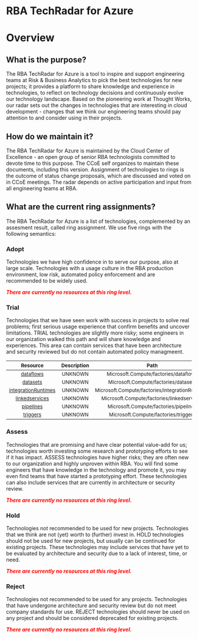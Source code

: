 
RBA TechRadar for Azure
=======================

# Overview

## What is the purpose?


The RBA TechRadar for Azure is a tool to inspire and support engineering teams at Risk & Business Analytics to pick the best technologies for new projects; it provides a platform to share knowledge and experience in technologies, to reflect on technology decisions and continuously evolve our technology landscape.  Based on the pioneering work at Thought Works, our radar sets out the changes in technologies that are interesting in cloud development - changes that we think our engineering teams should pay attention to and consider using in their projects.
## How do we maintain it?


The RBA TechRadar for Azure is maintained by the Cloud Center of Excellence - an open group of senior RBA technologists committed to devote time to this purpose.  The CCoE self organizes to maintain these documents, including this version.  Assignment of technologies to rings is the outcome of status change proposals, which are discussed and voted on in CCoE meetings.  The radar depends on active participation and input from all engineering teams at RBA.
## What are the current ring assignments?


The RBA TechRadar for Azure is a list of technologies, complemented by an assesment result, called ring assignment.  We use five rings with the following semantics:
### Adopt


Technologies we have high confidence in to serve our purpose, also at large scale.  Technologies with a usage culture in the RBA production environment, low risk, automated policy enforcement and are recommended to be widely used.  
  
***<font color="red"> There are currently no resources at this ring level. </font>***
### Trial


Technologies that we have seen work with success in projects to solve real problems;  first serious usage experience that confirm benefits and uncover limitations.  TRIAL technologies are slightly more risky; some engineers in our organization walked this path and will share knowledge and experiences.  This area can contain services that have been architecture and security reviewed but do not contain automated policy managmeent.  

|<sub>Resource</sub>|<sub>Description</sub>|<sub>Path</sub>|<sub>Status</sub>|
| :---: | :---: | :---: | :---: |
|<sub>[dataflows](https://github.com/openrba/python-azure-techradar/tree/master/Microsoft.Compute/factories/dataflows)</sub>|<sub>UNKNOWN</sub>|<sub>Microsoft.Compute/factories/dataflows</sub>|<sub>TRIAL</sub>|
|<sub>[datasets](https://github.com/openrba/python-azure-techradar/tree/master/Microsoft.Compute/factories/datasets)</sub>|<sub>UNKNOWN</sub>|<sub>Microsoft.Compute/factories/datasets</sub>|<sub>TRIAL</sub>|
|<sub>[integrationRuntimes](https://github.com/openrba/python-azure-techradar/tree/master/Microsoft.Compute/factories/integrationRuntimes)</sub>|<sub>UNKNOWN</sub>|<sub>Microsoft.Compute/factories/integrationRuntimes</sub>|<sub>TRIAL</sub>|
|<sub>[linkedservices](https://github.com/openrba/python-azure-techradar/tree/master/Microsoft.Compute/factories/linkedservices)</sub>|<sub>UNKNOWN</sub>|<sub>Microsoft.Compute/factories/linkedservices</sub>|<sub>TRIAL</sub>|
|<sub>[pipelines](https://github.com/openrba/python-azure-techradar/tree/master/Microsoft.Compute/factories/pipelines)</sub>|<sub>UNKNOWN</sub>|<sub>Microsoft.Compute/factories/pipelines</sub>|<sub>TRIAL</sub>|
|<sub>[triggers](https://github.com/openrba/python-azure-techradar/tree/master/Microsoft.Compute/factories/triggers)</sub>|<sub>UNKNOWN</sub>|<sub>Microsoft.Compute/factories/triggers</sub>|<sub>TRIAL</sub>|

### Assess


Technologies that are promising and have clear potential value-add for us; technologies worth investing some research and prototyping efforts to see if it has impact.  ASSESS technologies have higher risks;  they are often new to our organization and highly unproven within RBA.  You will find some engineers that have knowledge in the technology and promote it, you may even find teams that have started a prototyping effort.  These technologies can also include services that are currently in architecture or security review.  
  
***<font color="red"> There are currently no resources at this ring level. </font>***
### Hold


Technologies not recommended to be used for new projects. Technologies that we think are not (yet) worth to (further) invest in.  HOLD technologies should not be used for new projects, but usually can be continued for existing projects.  These technologies may include services that have yet to be evaluated by architecture and security due to a lack of interest, time, or need.  
  
***<font color="red"> There are currently no resources at this ring level. </font>***
### Reject


Technologies not recommended to be used for any projects. Technologies that have undergone architecture and security review but do not meet company standards for use.  REJECT technologies should never be used on any project and should be considered deprecated for existing projects.  
  
***<font color="red"> There are currently no resources at this ring level. </font>***